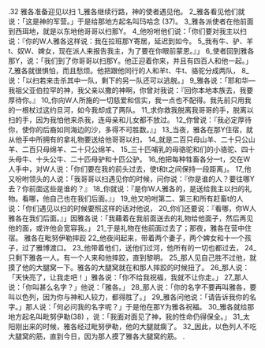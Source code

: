 .32 
雅各准备迎见以扫 
1_雅各继续行路，神的使者遇见他。 2_雅各看见他们就说：「这是神的军营。」于是给那地方起名叫玛哈念 (37)。 
3_雅各派使者在他前面到西珥地，就是以东地他哥哥以扫那Y。 4_他吩咐他们说：「你们要对我主以扫说：『你的W人雅各这样说：我在拉班那Y寄居，延迟到如今。 5_我有牛、驴、羊t、奴W、婢女，现在派人来报告我主，为了要在你眼前蒙恩。』」 
6_使者回到雅各那Y，说：「我们到了你哥哥以扫那Y。他正迎着你来，并且有四百人和他一起。」 7_雅各就很惧怕，而且愁烦。他把跟他同行的人和羊t、牛t、骆驼分成两队， 8_说：「以扫若来击杀其中一队，剩下的另一队还可以逃脱。」 9_雅各说：「耶和华―我祖父亚伯拉罕的神，我父亲以撒的神啊，你曾对我说：『回你本地本族去，我要厚待你。』 10_你向W人所施的一切慈爱和信实，我一点也不配得。我先前只用我的一根杖过这约旦河，如今我却成了两队。 11_求你救我脱离我哥哥的手，脱离以扫的手，因为我怕他来杀我，连母亲和儿女都不放过。 12_你曾说：『我必定厚待你，使你的后裔如同海边的沙，多得不可胜数。』」 
13_当夜，雅各在那Y住宿，就从他手中所拥有的拿礼物要送给他哥哥以扫， 14_就是二百只母山羊、二十只公山羊、二百只母绵羊、二十只公绵羊、 15_三十匹哺乳的母骆驼和们的小骆驼、四十头母牛、十头公牛、二十匹母驴和十匹公驴。 16_他把每种牲畜各分一t，交在W人手中，对W人说：「你们要在我的前头过去，使t和t之间保持一段距离」。 17_他又吩咐领头的人说：「我哥哥以扫遇见你的时候，问你说：『你是谁的人？要往哪Y去？你前面这些是谁的？』 18_你就说：『是你W人雅各的，是送给我主以扫的礼物。看哪，他自己也在我们后面。』」 19_他又吩咐第二、第三和所有赶畜t的人说：「你们遇见以扫的时候要照这样的话对他说， 20_你们还要说：『看哪，你W人雅各在我们后面。』」因雅各说：「我藉着在我前面送去的礼物给他面子，然后再见他的面，或许他会宽容我。」 21_于是礼物在他前面过去了；那夜，雅各在营中住宿。 
雅各在毗努伊勒摔跤 
22_他夜间起来，带着两个妻子，两个婢女和十一个孩子，过了雅博渡口。 23_他带着他们，送他们过河，他所有的一切也都过去， 24_只剩下雅各一人。有一个人来和他摔跤，直到黎明。 25_那人见自己胜不过他，就摸了他的大腿窝一下。雅各的大腿窝就在和那人摔跤的时候扭了。 26_那人说：「天快亮了，让我走吧！」雅各说：「你不给我祝福，我就不让你走。」 27_那人说：「你叫甚么名字？」他说：「雅各。」 28_那人说：「你的名字不要再叫雅各，要叫以色列，因为你与神和人较力，都得胜了。」 29_雅各问他说：「请告诉我你的名字。」那人说：「何必问我的名字呢？」于是他在那Y为雅各祝福。 30_雅各就给那地方起名叫毗努伊勒(38) ，说：「我面对面见了神，我的性命仍得保全。」 31_太阳刚出来的时候，雅各经过毗努伊勒，他的大腿就瘸了。 32_因此，以色列人不吃大腿窝的筋，直到今日，因为那人摸了雅各大腿窝的筋。 
. 